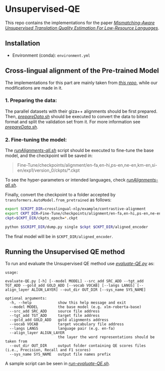 # Unsupervised-QE


This repo contains the implementations for the paper [*Mismatching-Aware Unsupervised Translation Quality Estimation For Low-Resource Languages*](https://arxiv.org/abs/2208.00463).


## Installation

- Environment (conda): `environment.yml`


## Cross-lingual alignment of the Pre-trained Model
The implementations for this part are mainly taken from [*this repo*](https://github.com/shijie-wu/crosslingual-nlp), while our modifications are made in it.

### 1. Preparing the data:

The parallel datasets with their giza++ alignments should be first prepared. Then, [*prepareData.sh*](prepareData.sh) should be executed to convert the data to bitext format and split the validation set from it. For more information see [*prepareData.sh*](prepareData.sh).

### 2. Fine-tuning the model:

The [*runAlignments-all.sh*](runAlignments-all.sh) script should be executed to fine-tune the base model, and the checkpoint will be saved in:

> Fine-Tune/checkpoints/alignment/en-fa,en-hi,ps-en,ne-en,km-en,si-en/exp1/version_0/ckpts/*.ckpt

To see the hyper-parameters or intended languages, check [*runAlignments-all.sh*](runAlignments-all.sh).

Finally, convert the checkpoint to a folder accepted by `transformers.AutoModel.from_pretrained` as follows:
```bash
export SCRIPT_DIR=crosslingual-nlp/example/contrastive-alignment
export CKPT_DIR=Fine-Tune/checkpoints/alignment/en-fa,en-hi,ps-en,ne-en,km-en,si-en/exp1/version_0/ckpts
ckpt=$CKPT_DIR/ckpts_epoch=*.ckpt

python $SCRIPT_DIR/dump.py single $ckpt $CKPT_DIR/aligned_encoder
```
The final model will be in `$CKPT_DIR/aligned_encoder`.

## Running the Unsupervised QE method

To run and evaluate the Unsupervised QE method use [*evaluate-QE.py*](evaluate-QE.py) as:

```
usage: 

evaluate-QE.py [-h] [--model MODEL] --src_add SRC_ADD --tgt_add TGT_ADD --gold_add GOLD_ADD [--vocab VOCAB] [--langs LANGS] [--align_layer ALIGN_LAYER] --out_dir OUT_DIR [--sys_name SYS_NAME]

optional arguments:
  -h, --help            show this help message and exit
  --model MODEL         the base model (e.g. xlm-roberta-base)
  --src_add SRC_ADD     source file address
  --tgt_add TGT_ADD     target file address
  --gold_add GOLD_ADD   gold alignments address
  --vocab VOCAB         target vocabulary file address
  --langs LANGS         language pair (e.g. en-fa)
  --align_layer ALIGN_LAYER
                        the layer the word representations should be taken from
  --out_dir OUT_DIR     output folder containing QE scores files (i.e., Precision, Recall and F1 scores)
  --sys_name SYS_NAME   output file names prefix
```


A sample script can be seen in [*run-evaluate-QE.sh*](run-evaluate-QE.sh).
